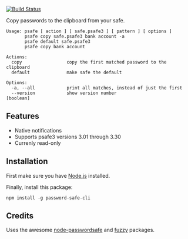 [![Build Status](https://travis-ci.org/watsoncj/password-safe-cli.svg?branch=master)](https://travis-ci.org/watsoncj/password-safe-cli)

Copy passwords to the clipboard from your safe.

    Usage: psafe [ action ] [ safe.psafe3 ] [ pattern ] [ options ]
           psafe copy safe.psafe3 bank account -a
           psafe default safe.psafe3
           psafe copy bank account

    Actions:
      copy                 copy the first matched password to the clipboard
      default              make safe the default

    Options:
      -a, --all            print all matches, instead of just the first
      --version            show version number                                       [boolean]

## Features

- Native notifications
- Supports psafe3 versions 3.01 through 3.30
- Currenly read-only

## Installation

First make sure you have [Node.js](https://nodejs.org/) installed.

Finally, install this package:

    npm install -g password-safe-cli


## Credits

Uses the awesome [node-passwordsafe](https://github.com/dol/node-passwordsafe) and [fuzzy](https://www.npmjs.com/package/fuzzy) packages.
